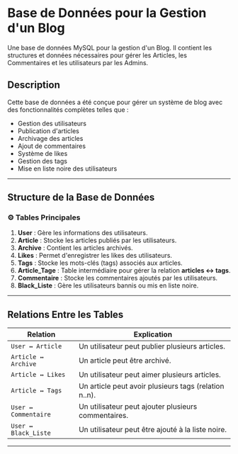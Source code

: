 # Base de Données pour la Gestion d'un Blog  
Une base de données MySQL pour la gestion d'un Blog. Il contient les structures et données nécessaires pour gérer les Articles, les Commentaires et les utilisateurs par les Admins.

## Description  
Cette base de données a été conçue pour gérer un système de blog avec des fonctionnalités complètes telles que :  
- Gestion des utilisateurs  
- Publication d'articles  
- Archivage des articles  
- Ajout de commentaires  
- Système de likes  
- Gestion des tags  
- Mise en liste noire des utilisateurs  

---

## Structure de la Base de Données  

### ⚙️ Tables Principales  
1. **User** : Gère les informations des utilisateurs.  
2. **Article** : Stocke les articles publiés par les utilisateurs.  
3. **Archive** : Contient les articles archivés.  
4. **Likes** : Permet d'enregistrer les likes des utilisateurs.  
5. **Tags** : Stocke les mots-clés (tags) associés aux articles.  
6. **Article_Tage** : Table intermédiaire pour gérer la relation **articles ↔ tags**.  
7. **Commentaire** : Stocke les commentaires ajoutés par les utilisateurs.  
8. **Black_Liste** : Gère les utilisateurs bannis ou mis en liste noire.  

---

##  Relations Entre les Tables  

| **Relation**          | **Explication**                                         |  
|------------------------|---------------------------------------------------------|  
| `User ↔ Article`       | Un utilisateur peut publier plusieurs articles.         |  
| `Article ↔ Archive`    | Un article peut être archivé.                           |  
| `Article ↔ Likes`      | Un utilisateur peut aimer plusieurs articles.          |  
| `Article ↔ Tags`       | Un article peut avoir plusieurs tags (relation n..n).  |  
| `User ↔ Commentaire`   | Un utilisateur peut ajouter plusieurs commentaires.    |  
| `User ↔ Black_Liste`   | Un utilisateur peut être ajouté à la liste noire.      |  

---
